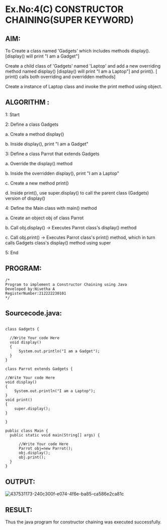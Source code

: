 # Ex.No:4(C)    CONSTRUCTOR CHAINING(SUPER KEYWORD)

## AIM:
To Create a class named 'Gadgets' which includes methods display(). [display() will print "I am a Gadget"]

Create a child class of 'Gadgets' named 'Laptop' and add a new overriding method named display() [display() will print "I am a Laptop"] and print(). [ print() calls both overriding and overridden methods]

Create a instance of Laptop class and invoke the print method using object.

## ALGORITHM :
1: Start

2: Define a class Gadgets

a. Create a method display()

b. Inside display(), print "I am a Gadget"

 3: Define a class Parrot that extends Gadgets

a. Override the display() method

b. Inside the overridden display(), print "I am a Laptop"

c. Create a new method print()

d. Inside print(), use super.display() to call the parent class (Gadgets) version of display()

 4: Define the Main class with main() method

a. Create an object obj of class Parrot

b. Call obj.display() → Executes Parrot class's display() method

c. Call obj.print() → Executes Parrot class's print() method, which in turn calls Gadgets class's display() method using super

5: End

## PROGRAM:
 ```
/*
Program to implement a Constructor Chaining using Java
Developed by:Nivetha A 
RegisterNumber:212222230101  
*/
```

## Sourcecode.java:
```

class Gadgets {

  //Write Your code Here
  void display()
  {
      System.out.println("I am a Gadget");
  }
}

class Parrot extends Gadgets {

//Write Your code Here  
void display()
{
    System.out.println("I am a Laptop");
}
void print()
{
    super.display();
}
  
}

public class Main {
  public static void main(String[] args) {
      
      //Write Your code Here
      Parrot obj=new Parrot();
      obj.display();
      obj.print();
  }
}
```

## OUTPUT:

![437531173-240c300f-e074-4f6e-ba85-ca586e2ca81c](https://github.com/user-attachments/assets/17f2f5a6-af36-4250-94a2-ba638db04fb8)


## RESULT:
Thus the java program for constructor chaining was executed successfully.
